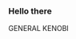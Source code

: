 ### Hello there

GENERAL KENOBI

<!--
**Hunter-Archimagus/Hunter-Archimagus**

Here are some ideas to get you started:

- 🔭 I’m currently working on Albatros, Video games
- 🌱 I’m currently learning Rust
- 📫 How to reach me: you can't
-->
